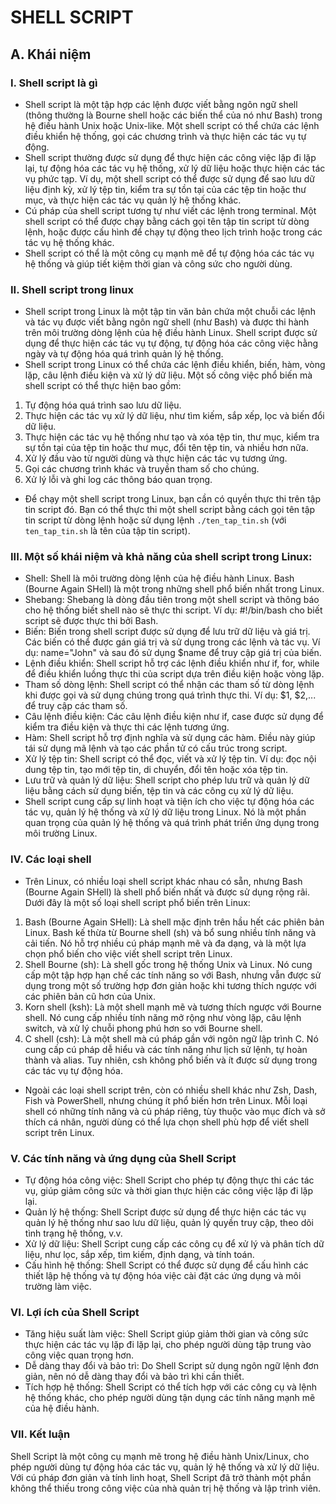 # SHELL SCRIPT
## A. Khái niệm
### I. Shell script là gì
- Shell script là một tập hợp các lệnh được viết bằng ngôn ngữ shell (thông thường là Bourne shell hoặc các biến thể của nó như Bash) trong hệ điều hành Unix hoặc Unix-like. Một shell script có thể chứa các lệnh điều khiển hệ thống, gọi các chương trình và thực hiện các tác vụ tự động.
- Shell script thường được sử dụng để thực hiện các công việc lặp đi lặp lại, tự động hóa các tác vụ hệ thống, xử lý dữ liệu hoặc thực hiện các tác vụ phức tạp. Ví dụ, một shell script có thể được sử dụng để sao lưu dữ liệu định kỳ, xử lý tệp tin, kiểm tra sự tồn tại của các tệp tin hoặc thư mục, và thực hiện các tác vụ quản lý hệ thống khác.
- Cú pháp của shell script tương tự như viết các lệnh trong terminal. Một shell script có thể được chạy bằng cách gọi tên tập tin script từ dòng lệnh, hoặc được cấu hình để chạy tự động theo lịch trình hoặc trong các tác vụ hệ thống khác.
- Shell script có thể là một công cụ mạnh mẽ để tự động hóa các tác vụ hệ thống và giúp tiết kiệm thời gian và công sức cho người dùng.
### II. Shell script trong linux
- Shell script trong Linux là một tập tin văn bản chứa một chuỗi các lệnh và tác vụ được viết bằng ngôn ngữ shell (như Bash) và được thi hành trên môi trường dòng lệnh của hệ điều hành Linux. Shell script được sử dụng để thực hiện các tác vụ tự động, tự động hóa các công việc hằng ngày và tự động hóa quá trình quản lý hệ thống.
- Shell script trong Linux có thể chứa các lệnh điều khiển, biến, hàm, vòng lặp, câu lệnh điều kiện và xử lý dữ liệu. Một số công việc phổ biến mà shell script có thể thực hiện bao gồm:
1. Tự động hóa quá trình sao lưu dữ liệu.
2. Thực hiện các tác vụ xử lý dữ liệu, như tìm kiếm, sắp xếp, lọc và biến đổi dữ liệu.
3. Thực hiện các tác vụ hệ thống như tạo và xóa tệp tin, thư mục, kiểm tra sự tồn tại của tệp tin hoặc thư mục, đổi tên tệp tin, và nhiều hơn nữa.
4. Xử lý đầu vào từ người dùng và thực hiện các tác vụ tương ứng.
5. Gọi các chương trình khác và truyền tham số cho chúng.
6. Xử lý lỗi và ghi log các thông báo quan trọng.
- Để chạy một shell script trong Linux, bạn cần có quyền thực thi trên tập tin script đó. Bạn có thể thực thi một shell script bằng cách gọi tên tập tin script từ dòng lệnh hoặc sử dụng lệnh `./ten_tap_tin.sh` (với `ten_tap_tin.sh` là tên của tập tin script).
### III. Một số khái niệm và khả năng của shell script trong Linux:
- Shell: Shell là môi trường dòng lệnh của hệ điều hành Linux. Bash (Bourne Again SHell) là một trong những shell phổ biến nhất trong Linux.
- Shebang: Shebang là dòng đầu tiên trong một shell script và thông báo cho hệ thống biết shell nào sẽ thực thi script. Ví dụ: #!/bin/bash cho biết script sẽ được thực thi bởi Bash.
- Biến: Biến trong shell script được sử dụng để lưu trữ dữ liệu và giá trị. Các biến có thể được gán giá trị và sử dụng trong các lệnh và tác vụ. Ví dụ: name="John" và sau đó sử dụng $name để truy cập giá trị của biến.
- Lệnh điều khiển: Shell script hỗ trợ các lệnh điều khiển như if, for, while để điều khiển luồng thực thi của script dựa trên điều kiện hoặc vòng lặp.
- Tham số dòng lệnh: Shell script có thể nhận các tham số từ dòng lệnh khi được gọi và sử dụng chúng trong quá trình thực thi. Ví dụ: $1, $2,... để truy cập các tham số.
- Câu lệnh điều kiện: Các câu lệnh điều kiện như if, case được sử dụng để kiểm tra điều kiện và thực thi các lệnh tương ứng.
- Hàm: Shell script hỗ trợ định nghĩa và sử dụng các hàm. Điều này giúp tái sử dụng mã lệnh và tạo các phần tử có cấu trúc trong script.
- Xử lý tệp tin: Shell script có thể đọc, viết và xử lý tệp tin. Ví dụ: đọc nội dung tệp tin, tạo mới tệp tin, di chuyển, đổi tên hoặc xóa tệp tin.
- Lưu trữ và quản lý dữ liệu: Shell script cho phép lưu trữ và quản lý dữ liệu bằng cách sử dụng biến, tệp tin và các công cụ xử lý dữ liệu.
- Shell script cung cấp sự linh hoạt và tiện ích cho việc tự động hóa các tác vụ, quản lý hệ thống và xử lý dữ liệu trong Linux. Nó là một phần quan trọng của quản lý hệ thống và quá trình phát triển ứng dụng trong môi trường Linux.
### IV. Các loại shell 
- Trên Linux, có nhiều loại shell script khác nhau có sẵn, nhưng Bash (Bourne Again SHell) là shell phổ biến nhất và được sử dụng rộng rãi. Dưới đây là một số loại shell script phổ biến trên Linux:
1. Bash (Bourne Again SHell): Là shell mặc định trên hầu hết các phiên bản Linux. Bash kế thừa từ Bourne shell (sh) và bổ sung nhiều tính năng và cải tiến. Nó hỗ trợ nhiều cú pháp mạnh mẽ và đa dạng, và là một lựa chọn phổ biến cho việc viết shell script trên Linux.
2. Shell Bourne (sh): Là shell gốc trong hệ thống Unix và Linux. Nó cung cấp một tập hợp hạn chế các tính năng so với Bash, nhưng vẫn được sử dụng trong một số trường hợp đơn giản hoặc khi tương thích ngược với các phiên bản cũ hơn của Unix.
3. Korn shell (ksh): Là một shell mạnh mẽ và tương thích ngược với Bourne shell. Nó cung cấp nhiều tính năng mở rộng như vòng lặp, câu lệnh switch, và xử lý chuỗi phong phú hơn so với Bourne shell.
4. C shell (csh): Là một shell mà cú pháp gần với ngôn ngữ lập trình C. Nó cung cấp cú pháp dễ hiểu và các tính năng như lịch sử lệnh, tự hoàn thành và alias. Tuy nhiên, csh không phổ biến và ít được sử dụng trong các tác vụ tự động hóa.
- Ngoài các loại shell script trên, còn có nhiều shell khác như Zsh, Dash, Fish và PowerShell, nhưng chúng ít phổ biến hơn trên Linux. Mỗi loại shell có những tính năng và cú pháp riêng, tùy thuộc vào mục đích và sở thích cá nhân, người dùng có thể lựa chọn shell phù hợp để viết shell script trên Linux.
### V. Các tính năng và ứng dụng của Shell Script
- Tự động hóa công việc: Shell Script cho phép tự động thực thi các tác vụ, giúp giảm công sức và thời gian thực hiện các công việc lặp đi lặp lại.
- Quản lý hệ thống: Shell Script được sử dụng để thực hiện các tác vụ quản lý hệ thống như sao lưu dữ liệu, quản lý quyền truy cập, theo dõi tình trạng hệ thống, v.v.
- Xử lý dữ liệu: Shell Script cung cấp các công cụ để xử lý và phân tích dữ liệu, như lọc, sắp xếp, tìm kiếm, định dạng, và tính toán.
- Cấu hình hệ thống: Shell Script có thể được sử dụng để cấu hình các thiết lập hệ thống và tự động hóa việc cài đặt các ứng dụng và môi trường làm việc.
### VI. Lợi ích của Shell Script
- Tăng hiệu suất làm việc: Shell Script giúp giảm thời gian và công sức thực hiện các tác vụ lặp đi lặp lại, cho phép người dùng tập trung vào công việc quan trọng hơn.
- Dễ dàng thay đổi và bảo trì: Do Shell Script sử dụng ngôn ngữ lệnh đơn giản, nên nó dễ dàng thay đổi và bảo trì khi cần thiết.
- Tích hợp hệ thống: Shell Script có thể tích hợp với các công cụ và lệnh hệ thống khác, cho phép người dùng tận dụng các tính năng mạnh mẽ của hệ điều hành.
### VII. Kết luận
Shell Script là một công cụ mạnh mẽ trong hệ điều hành Unix/Linux, cho phép người dùng tự động hóa các tác vụ, quản lý hệ thống và xử lý dữ liệu. Với cú pháp đơn giản và tính linh hoạt, Shell Script đã trở thành một phần không thể thiếu trong công việc của nhà quản trị hệ thống và lập trình viên.

